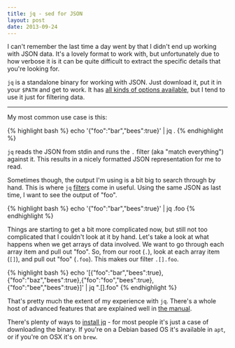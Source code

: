 ```yaml
---
title: jq - sed for JSON
layout: post
date: 2013-09-24
---
```


I can't remember the last time a day went by that I didn't end up working with JSON data. It's a lovely 
format to work with, but unfortunately due to how verbose it is it can be quite difficult to extract the
specific details that you're looking for.

`jq` is a standalone binary for working with JSON. Just download it, put it in your `$PATH` and get to
work. It has [all kinds of options available](http://stedolan.github.io/jq/manual/#Invokingjq), but I
tend to use it just for filtering data.

<hr />

My most common use case is this:

{% highlight bash %}
  echo '{"foo":"bar","bees":true}' | jq .
{% endhighlight %}

`jq` reads the JSON from stdin and runs the `.` filter (aka "match everything") against it. This results
in a nicely formatted JSON representation for me to read.

Sometimes though, the output I'm using is a bit big to search through by hand. This is where `jq` [filters](http://stedolan.github.io/jq/manual/#Basicfilters) come in useful. Using the same JSON as last time, I want to see the output of "foo".

{% highlight bash %}
  echo '{"foo":"bar","bees":true}' | jq .foo
{% endhighlight %}

Things are starting to get a bit more complicated now, but still not too complicated that I couldn't look at it by hand. Let's take a look at what happens when we get arrays of data involved. We want to go through each array item and pull out "foo". So, from our root (`.`), look at each array item (`[]`), and pull out "foo" (`.foo`). This makes our filter `.[].foo`.

{% highlight bash %}
  echo '[{"foo":"bar","bees":true},{"foo":"baz","bees":true},{"foo":"foo","bees":true},{"foo":"bee","bees":true}]' | jq ".[].foo"
{% endhighlight %}

That's pretty much the extent of my experience with `jq`. There's a whole host of advanced features that are explained well in [the manual](http://stedolan.github.io/jq/manual/).

There's plenty of ways to [install jq](http://stedolan.github.io/jq/download/) - for most people it's just a case of downloading the binary. If you're on a Debian based OS it's available in `apt`, or if you're on OSX it's on `brew`.
